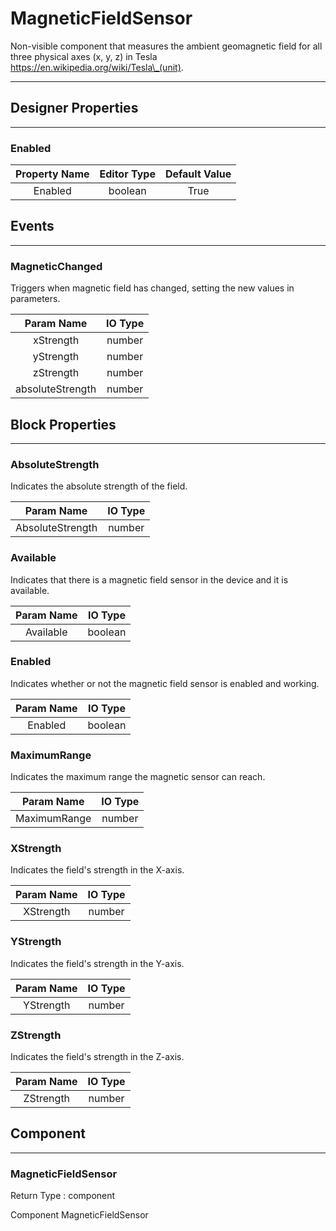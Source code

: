 <!--
  Copyright © 2013-2021 AIIE-ADL, All rights reserved
  Released under the Apache License, Version 2.0
  http://www.apache.org/licenses/LICENSE-2.0
-->

# MagneticFieldSensor

Non-visible component that measures the ambient geomagnetic field for all three physical axes (x, y, z) in Tesla https://en.wikipedia.org/wiki/Tesla\_(unit).

---

## Designer Properties

---

### Enabled

| Property Name | Editor Type | Default Value |
| :-----------: | :---------: | :-----------: |
|    Enabled    |   boolean   |      True     |

## Events

---

### MagneticChanged

<div block-type = "component_event" component-selector = "MagneticFieldSensor" event-selector = "MagneticChanged" id = "magneticfieldsensor-magneticchanged"></div>

Triggers when magnetic field has changed, setting the new values in parameters.

|    Param Name    | IO Type |
| :--------------: | :-----: |
|     xStrength    |  number |
|     yStrength    |  number |
|     zStrength    |  number |
| absoluteStrength |  number |

## Block Properties

---

### AbsoluteStrength

<div block-type = "component_set_get" component-selector = "MagneticFieldSensor" property-selector = "AbsoluteStrength" property-type = "get" id = "get-magneticfieldsensor-absolutestrength"></div>

Indicates the absolute strength of the field.

|    Param Name    | IO Type |
| :--------------: | :-----: |
| AbsoluteStrength |  number |

### Available

<div block-type = "component_set_get" component-selector = "MagneticFieldSensor" property-selector = "Available" property-type = "get" id = "get-magneticfieldsensor-available"></div>

Indicates that there is a magnetic field sensor in the device and it is available.

| Param Name | IO Type |
| :--------: | :-----: |
|  Available | boolean |

### Enabled

<div block-type = "component_set_get" component-selector = "MagneticFieldSensor" property-selector = "Enabled" property-type = "get" id = "get-magneticfieldsensor-enabled"></div>

<div block-type = "component_set_get" component-selector = "MagneticFieldSensor" property-selector = "Enabled" property-type = "set" id = "set-magneticfieldsensor-enabled"></div>

Indicates whether or not the magnetic field sensor is enabled and working.

| Param Name | IO Type |
| :--------: | :-----: |
|   Enabled  | boolean |

### MaximumRange

<div block-type = "component_set_get" component-selector = "MagneticFieldSensor" property-selector = "MaximumRange" property-type = "get" id = "get-magneticfieldsensor-maximumrange"></div>

Indicates the maximum range the magnetic sensor can reach.

|  Param Name  | IO Type |
| :----------: | :-----: |
| MaximumRange |  number |

### XStrength

<div block-type = "component_set_get" component-selector = "MagneticFieldSensor" property-selector = "XStrength" property-type = "get" id = "get-magneticfieldsensor-xstrength"></div>

Indicates the field's strength in the X-axis.

| Param Name | IO Type |
| :--------: | :-----: |
|  XStrength |  number |

### YStrength

<div block-type = "component_set_get" component-selector = "MagneticFieldSensor" property-selector = "YStrength" property-type = "get" id = "get-magneticfieldsensor-ystrength"></div>

Indicates the field's strength in the Y-axis.

| Param Name | IO Type |
| :--------: | :-----: |
|  YStrength |  number |

### ZStrength

<div block-type = "component_set_get" component-selector = "MagneticFieldSensor" property-selector = "ZStrength" property-type = "get" id = "get-magneticfieldsensor-zstrength"></div>

Indicates the field's strength in the Z-axis.

| Param Name | IO Type |
| :--------: | :-----: |
|  ZStrength |  number |

## Component

---

### MagneticFieldSensor

<div block-type = "component_component_block" component-selector = "MagneticFieldSensor" id = "component-magneticfieldsensor"></div>

Return Type : component

Component MagneticFieldSensor

